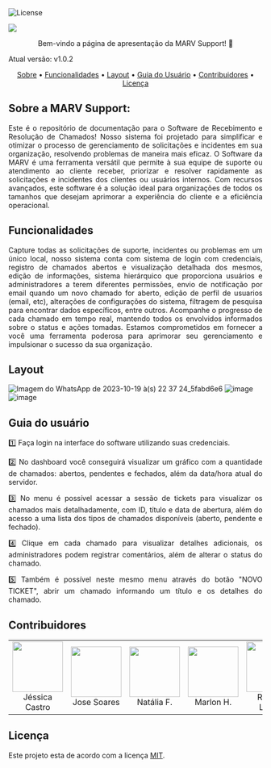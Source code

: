 <img alt="License" src="https://img.shields.io/badge/license-MIT-brightgreen">  

<img src="https://github.com/MARVSupport/.github/assets/114708609/44b51071-aa31-44e0-8a97-7cc7111acbdd"> </p>


 <p align="center"> 
 Bem-vindo a página de apresentação da MARV Support! 👋 <p/>
 Atual versão: v1.0.2
 <p align="center">
 <a href="#sobre-a-marv-support">Sobre</a> •
 <a href="#funcionalidades">Funcionalidades</a> •
 <a href="#layout">Layout</a> •
 <a href="#guia-do-usuário">Guia do Usuário</a> •
 <a href="#contribuidores">Contribuidores</a> • 
 <a href="#licença">Licença</a>
</p>


## Sobre a MARV Support: 
<p align="justify">
Este é o repositório de documentação para o Software de Recebimento e Resolução de Chamados! Nosso sistema foi projetado para simplificar e otimizar o processo de gerenciamento de solicitações e incidentes em sua organização, resolvendo problemas de maneira mais eficaz.  O Software da MARV  é uma ferramenta versátil que permite à sua equipe de suporte ou atendimento ao cliente receber, priorizar e resolver rapidamente as solicitações e incidentes dos clientes ou usuários internos. Com recursos avançados, este software é a solução ideal para organizações de todos os tamanhos que desejam aprimorar a experiência do cliente e a eficiência operacional. </p>


## Funcionalidades
<p align="justify">Capture todas as solicitações de suporte, incidentes ou problemas em um único local, nosso sistema conta com sistema de login com credenciais, registro de chamados abertos e visualização detalhada dos mesmos, edição de informações, sistema hierárquico que proporciona usuários e administradores a terem diferentes permissões, envio de notificação por email quando um novo chamado for aberto, edição de perfil de usuarios (email, etc), alterações de configurações do sistema, filtragem de pesquisa para encontrar dados específicos, entre outros.
Acompanhe o progresso de cada chamado em tempo real, mantendo todos os envolvidos informados sobre o status e ações tomadas.
Estamos comprometidos em fornecer a você uma ferramenta poderosa para aprimorar seu gerenciamento e impulsionar o sucesso da sua organização. </p>



## Layout

![Imagem do WhatsApp de 2023-10-19 à(s) 22 37 24_5fabd6e6](https://github.com/MARVSupport/.github/assets/120400375/ac766bae-0143-4beb-86a6-e5f35a6e90b8)
![image](https://github.com/MARVSupport/.github/assets/120400375/14d271e4-bebd-4733-97de-91aa710a827e)
![image](https://github.com/MARVSupport/.github/assets/120400375/c1752386-08cb-470e-8b28-6c678477aaf7)




 
## Guia do usuário
<p align="justify">1️⃣ Faça login na interface do software utilizando suas credenciais.</p>
<p align="justify">2️⃣ No dashboard você conseguirá visualizar um gráfico com a quantidade de chamados: abertos, pendentes e fechados, além da data/hora atual do servidor.</p>
<p align="justify">3️⃣ No menu é possível acessar a sessão de tickets para visualizar os chamados mais detalhadamente, com ID, título e data de abertura, além do acesso a uma lista dos tipos de chamados disponíveis (aberto, pendente e fechado).<p/>
<p align="justify">4️⃣ Clique em cada chamado para visualizar detalhes adicionais, os administradores podem registrar comentários, além de alterar o status do chamado.</p>
<p align="justify">5️⃣ Também é possível neste mesmo menu através do botão "NOVO TICKET", abrir um chamado informando um título e os detalhes do chamado.</p>



## Contribuidores

<table>
 <tr> 
    <td align="center"> <img  src="https://github.com/MARVSupport/.github/assets/114708609/7b5a51e0-e429-4e14-b6a9-4cf0e66ebc8c" width=100px> <br/> Jéssica Castro </td>
    <td align="center"> <img  src="https://github.com/MARVSupport/.github/assets/114708609/8b1cdf33-7a0d-450d-82a6-20f26e9a294a" width=100px> <br/> Jose Soares </td>
    <td align="center"> <img  src="https://github.com/MARVSupport/.github/assets/114708609/1c98a25d-d9a6-4b61-8f2e-067fa04ee8c8" width=100px> <br/> Natália F. </td>
    <td align="center"> <img  src="https://github.com/MARVSupport/.github/assets/114708609/db4b9ccf-c42e-4277-ac8b-c234cfa0fe92" width=100px> <br/> Marlon H. </td>
    <td align="center"> <img  src="https://github.com/MARVSupport/.github/assets/114708609/7469f81d-0069-4d0a-b034-a6acc22995ba" width=100px> <br/> Rebeca Louise </td>
    <td align="center"> <img  src="https://github.com/MARVSupport/.github/assets/114708609/5656a4ba-4cab-48d1-8f32-71433106f2d2" width=100px> <br/> Taise Ferreira </td>
    <td align="center"> <img  src="https://github.com/MARVSupport/.github/assets/114708609/7b7214ae-7537-448b-9adc-63f94e8dd328" width=100px> <br/> Victor Silva </td>
    </tr>
</table> 


## Licença
Este projeto esta de acordo com a licença [MIT](./LICENSE).

